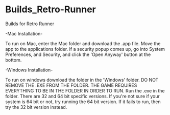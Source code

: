 # Builds_Retro-Runner
Builds for Retro Runner

-Mac Installation-

To run on Mac, enter the Mac folder and download the .app file. Move the app to the applications folder. If a security popup comes up, go into System Preferences, and Security, and click the 'Open Anyway' button at the bottom.

-Windows Installation-

To run on windows download the folder in the 'Windows' folder. DO NOT REMOVE THE .EXE FROM THE FOLDER. THE GAME REQUIRES EVERYTHING TO BE IN THE FOLDER IN ORDER TO RUN. Run the .exe in the folder. There are 32 and 64 bit specific versions. If you're not sure if your system is 64 bit or not, try running the 64 bit version. If it fails to run, then try the 32 bit version instead.
